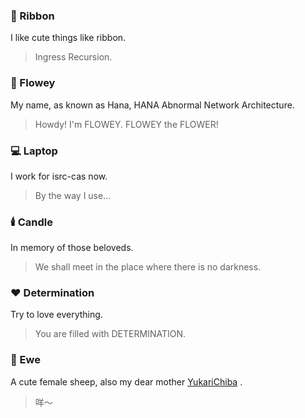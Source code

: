 ### 🎀 Ribbon

I like cute things like ribbon.
> Ingress Recursion.

### 🌸 Flowey

My name, as known as Hana, HANA Abnormal Network Architecture.
> Howdy! I'm FLOWEY. FLOWEY the FLOWER!

### 💻 Laptop

I work for isrc-cas now.
> By the way I use...

### 🕯️ Candle

In memory of those beloveds.
> We shall meet in the place where there is no darkness.

### ❤️ Determination

Try to love everything.
> You are filled with DETERMINATION.

### 🐑 Ewe

A cute female sheep, also my dear mother [YukariChiba](https://GitHub.com/YukariChiba) .
> 咩～

<!--
**HKokoro/HKokoro** is a ✨ _special_ ✨ repository because its `README.md` (this file) appears on your GitHub profile.

Here are some ideas to get you started:

- 🔭 I’m currently working on ...
- 🌱 I’m currently learning ...
- 👯 I’m looking to collaborate on ...
- 🤔 I’m looking for help with ...
- 💬 Ask me about ...
- 📫 How to reach me: ...
- 😄 Pronouns: ...
- ⚡ Fun fact: ...
-->

